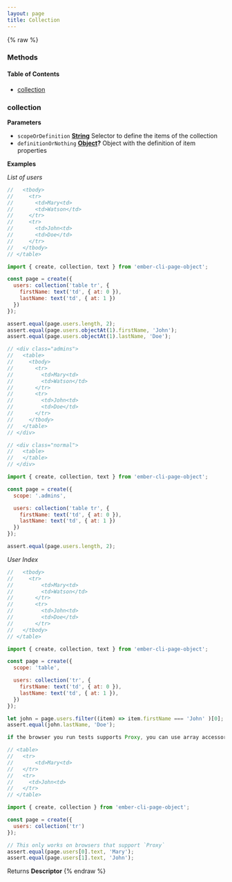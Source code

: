 ```yaml
---
layout: page
title: Collection
---
```


{% raw %}
### Methods


<!-- Generated by documentation.js. Update this documentation by updating the source code. -->

#### Table of Contents

-   [collection](#collection)

### collection

**Parameters**

-   `scopeOrDefinition` **[String](https://developer.mozilla.org/docs/Web/JavaScript/Reference/Global_Objects/String)** Selector to define the items of the collection
-   `definitionOrNothing` **[Object](https://developer.mozilla.org/docs/Web/JavaScript/Reference/Global_Objects/Object)?** Object with the definition of item properties

**Examples**

_List of users_

```javascript
//   <tbody>
//     <tr>
//       <td>Mary<td>
//       <td>Watson</td>
//     </tr>
//     <tr>
//       <td>John<td>
//       <td>Doe</td>
//     </tr>
//   </tbody>
// </table>

import { create, collection, text } from 'ember-cli-page-object';

const page = create({
  users: collection('table tr', {
    firstName: text('td', { at: 0 }),
    lastName: text('td', { at: 1 })
  })
});

assert.equal(page.users.length, 2);
assert.equal(page.users.objectAt(1).firstName, 'John');
assert.equal(page.users.objectAt(1).lastName, 'Doe');
```

```javascript
// <div class="admins">
//   <table>
//     <tbody>
//       <tr>
//         <td>Mary<td>
//         <td>Watson</td>
//       </tr>
//       <tr>
//         <td>John<td>
//         <td>Doe</td>
//       </tr>
//     </tbody>
//   </table>
// </div>

// <div class="normal">
//   <table>
//   </table>
// </div>

import { create, collection, text } from 'ember-cli-page-object';

const page = create({
  scope: '.admins',

  users: collection('table tr', {
    firstName: text('td', { at: 0 }),
    lastName: text('td', { at: 1 })
  })
});

assert.equal(page.users.length, 2);
```

_User Index_

```javascript
//   <tbody>
//     <tr>
//         <td>Mary<td>
//         <td>Watson</td>
//       </tr>
//       <tr>
//         <td>John<td>
//         <td>Doe</td>
//       </tr>
//   </tbody>
// </table>

import { create, collection, text } from 'ember-cli-page-object';

const page = create({
  scope: 'table',

  users: collection('tr', {
    firstName: text('td', { at: 0 }),
    lastName: text('td', { at: 1 }),
  })
});

let john = page.users.filter((item) => item.firstName === 'John' )[0];
assert.equal(john.lastName, 'Doe');
```

```javascript
if the browser you run tests supports Proxy, you can use array accessors to access elements by index

// <table>
//   <tr>
//       <td>Mary<td>
//   </tr>
//   <tr>
//     <td>John<td>
//   </tr>
// </table>

import { create, collection } from 'ember-cli-page-object';

const page = create({
  users: collection('tr')
});

// This only works on browsers that support `Proxy`
assert.equal(page.users[0].text, 'Mary');
assert.equal(page.users[1].text, 'John');
```

Returns **Descriptor** 
{% endraw %}